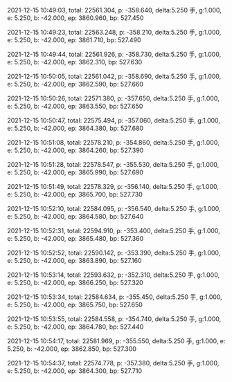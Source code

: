 2021-12-15 10:49:03, total: 22561.304, p: -358.640, delta:5.250 手, g:1.000, e: 5.250, b: -42.000, ep: 3860.960, bp: 527.450

2021-12-15 10:49:23, total: 22563.248, p: -358.210, delta:5.250 手, g:1.000, e: 5.250, b: -42.000, ep: 3861.710, bp: 527.490

2021-12-15 10:49:44, total: 22561.926, p: -358.730, delta:5.250 手, g:1.000, e: 5.250, b: -42.000, ep: 3862.310, bp: 527.630

2021-12-15 10:50:05, total: 22561.042, p: -358.690, delta:5.250 手, g:1.000, e: 5.250, b: -42.000, ep: 3862.590, bp: 527.660

2021-12-15 10:50:26, total: 22571.380, p: -357.650, delta:5.250 手, g:1.000, e: 5.250, b: -42.000, ep: 3863.550, bp: 527.650

2021-12-15 10:50:47, total: 22575.494, p: -357.060, delta:5.250 手, g:1.000, e: 5.250, b: -42.000, ep: 3864.380, bp: 527.680

2021-12-15 10:51:08, total: 22578.210, p: -354.860, delta:5.250 手, g:1.000, e: 5.250, b: -42.000, ep: 3864.260, bp: 527.390

2021-12-15 10:51:28, total: 22578.547, p: -355.530, delta:5.250 手, g:1.000, e: 5.250, b: -42.000, ep: 3865.990, bp: 527.690

2021-12-15 10:51:49, total: 22578.329, p: -356.140, delta:5.250 手, g:1.000, e: 5.250, b: -42.000, ep: 3865.700, bp: 527.730

2021-12-15 10:52:10, total: 22584.095, p: -356.540, delta:5.250 手, g:1.000, e: 5.250, b: -42.000, ep: 3864.580, bp: 527.640

2021-12-15 10:52:31, total: 22594.910, p: -353.400, delta:5.250 手, g:1.000, e: 5.250, b: -42.000, ep: 3865.480, bp: 527.360

2021-12-15 10:52:52, total: 22590.142, p: -353.390, delta:5.250 手, g:1.000, e: 5.250, b: -42.000, ep: 3863.890, bp: 527.160

2021-12-15 10:53:14, total: 22593.632, p: -352.310, delta:5.250 手, g:1.000, e: 5.250, b: -42.000, ep: 3866.250, bp: 527.320

2021-12-15 10:53:34, total: 22584.634, p: -355.450, delta:5.250 手, g:1.000, e: 5.250, b: -42.000, ep: 3865.750, bp: 527.650

2021-12-15 10:53:55, total: 22584.558, p: -354.740, delta:5.250 手, g:1.000, e: 5.250, b: -42.000, ep: 3864.780, bp: 527.440

2021-12-15 10:54:17, total: 22581.969, p: -355.550, delta:5.250 手, g:1.000, e: 5.250, b: -42.000, ep: 3862.850, bp: 527.300

2021-12-15 10:54:37, total: 22574.778, p: -357.380, delta:5.250 手, g:1.000, e: 5.250, b: -42.000, ep: 3864.300, bp: 527.710